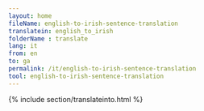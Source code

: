 ```yaml
---
layout: home
fileName: english-to-irish-sentence-translation
translatein: english_to_irish
folderName : translate
lang: it
from: en
to: ga
permalink: /it/english-to-irish-sentence-translation
tool: english-to-irish-sentence-translation
---
```

{% include section/translateinto.html %}